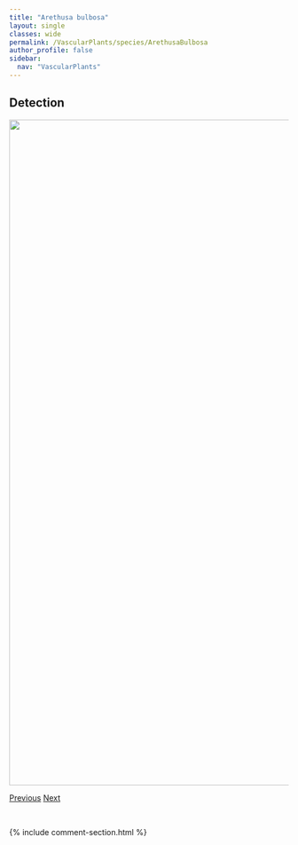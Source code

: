 ```yaml
---
title: "Arethusa bulbosa"
layout: single
classes: wide
permalink: /VascularPlants/species/ArethusaBulbosa
author_profile: false
sidebar:
  nav: "VascularPlants"
---
```


<h2>Detection</h2>

<a href="https://drive.google.com/uc?export=view&id=1yD7UAUApnQbyLmKKgfSbfHNgACVjJ1SS">
<img src="https://drive.google.com/uc?export=view&id=1yD7UAUApnQbyLmKKgfSbfHNgACVjJ1SS" height = "1200" width = "800">
</a>


<a href="/DevelopmentWebsite/VascularPlants/species/ArctousRubra" class="pagination--pager" title="Alpine Bearberry">Previous</a> <a href="/DevelopmentWebsite/VascularPlants/species/Arnica" class="pagination--pager" title="Arnica">Next</a>

<p>&nbsp;</p>

{% include comment-section.html %}
